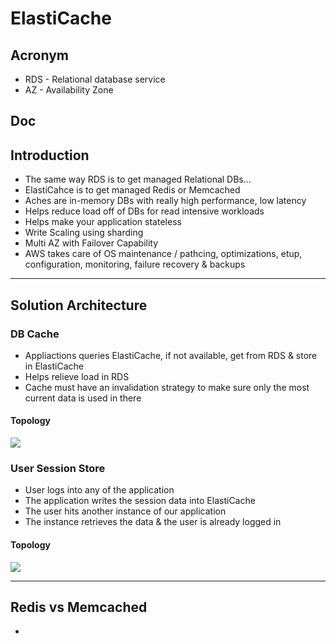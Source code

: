 # ElastiCache

## Acronym
* RDS - Relational database service
* AZ - Availability Zone

## Doc

## Introduction
* The same way RDS is to get managed Relational DBs...
* ElastiCahce is to get managed Redis or Memcached
* Aches are in-memory DBs with really high performance, low latency
* Helps reduce load off of DBs for read intensive workloads
* Helps make your application stateless
* Write Scaling using sharding
* Multi AZ with Failover Capability
* AWS takes care of OS maintenance / pathcing, optimizations, etup, configuration, monitoring, failure recovery & backups

---

## Solution Architecture
### DB Cache
* Appliactions queries ElastiCache, if not available, get from RDS & store in ElastiCache
* Helps relieve load in RDS
* Cache must have an invalidation strategy to make sure only the most current data is used in there

#### Topology
[<img src="https://i.imgur.com/BBelyAe.png">](https://i.imgur.com/BBelyAe.png)


### User Session Store
* User logs into any of the application
* The application writes the session data into ElastiCache
* The user hits another instance of our application
* The instance retrieves the data & the user is already logged in

#### Topology
[<img src="https://i.imgur.com/317eQ28.png">](https://i.imgur.com/317eQ28.png)

---

## Redis vs Memcached
*
